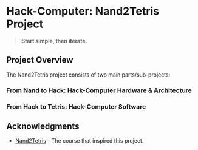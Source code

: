 # Hack-Computer: Nand2Tetris Project
> **Start simple, then iterate.**


## Project Overview

The Nand2Tetris project consists of two main parts/sub-projects:

### From Nand to Hack: Hack-Computer Hardware & Architecture

### From Hack to Tetris: Hack-Computer Software

## Acknowledgments

- [Nand2Tetris](https://www.nand2tetris.org/) - The course that inspired this project.